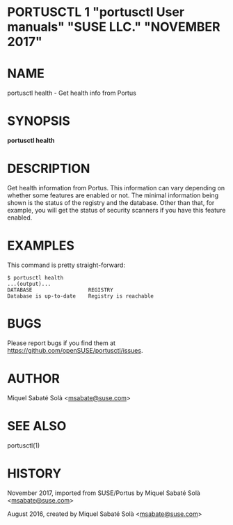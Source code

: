 PORTUSCTL 1 "portusctl User manuals" "SUSE LLC." "NOVEMBER 2017"
================================================================

# NAME
portusctl health \- Get health info from Portus

# SYNOPSIS

**portusctl health**

# DESCRIPTION
Get health information from Portus. This information can vary depending on
whether some features are enabled or not. The minimal information being shown is
the status of the registry and the database. Other than that, for example, you
will get the status of security scanners if you have this feature enabled.

# EXAMPLES
This command is pretty straight-forward:

```
$ portusctl health
...(output)...
DATABASE                  REGISTRY
Database is up-to-date    Registry is reachable
```

# BUGS

Please report bugs if you find them at https://github.com/openSUSE/portusctl/issues.

# AUTHOR

Miquel Sabaté Solà \<msabate@suse.com\>

# SEE ALSO

portusctl(1)

# HISTORY
November 2017, imported from SUSE/Portus by Miquel Sabaté Solà \<msabate@suse.com\>

August 2016, created by Miquel Sabaté Solà \<msabate@suse.com\>
